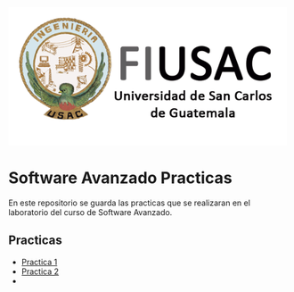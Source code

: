 ![logo](doc/Logo.png)

# Software Avanzado Practicas

En este repositorio se guarda las practicas que se realizaran en el laboratorio del curso de Software Avanzado.

## Practicas

*   [Practica 1](Practica1/README.md)
*   [Practica 2](Practica2/README.md)
*   